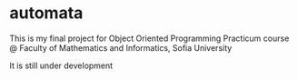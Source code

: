 # automata

This is my final project for Object Oriented Programming Practicum course @ Faculty of Mathematics and Informatics, Sofia University

It is still under development